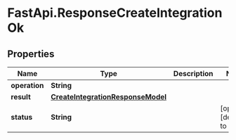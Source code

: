 # FastApi.ResponseCreateIntegrationOk

## Properties

Name | Type | Description | Notes
------------ | ------------- | ------------- | -------------
**operation** | **String** |  | 
**result** | [**CreateIntegrationResponseModel**](CreateIntegrationResponseModel.md) |  | 
**status** | **String** |  | [optional] [default to &#39;OK&#39;]


